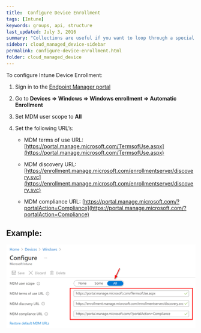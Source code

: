 ```yaml
---
title:  Configure Device Enrollment
tags: [Intune]
keywords: groups, api, structure
last_updated: July 3, 2016
summary: "Collections are useful if you want to loop through a special folder of pages that you make available in a content API. You could also use collections if you have a set of articles that you want to treat differently from the other content, with a different layout or format."
sidebar: cloud_managed_device-sidebar
permalink: configure-device-enrollment.html
folder: cloud_managed_device
---
```

To configure Intune Device Enrollment:

1.  Sign in to the [Endpoint Manager portal](https://endpoint.microsoft.com)
    
2.  Go to **Devices => Windows => Windows enrollment => Automatic Enrollment**
    
3.  Set MDM user scope to **All**
    
4.  Set the following URL’s:
    
    *   MDM terms of use URL: [https://portal.manage.microsoft.com/TermsofUse.aspx](https://portal.manage.microsoft.com/TermsofUse.aspx)
        
    *   MDM discovery URL: [https://enrollment.manage.microsoft.com/enrollmentserver/discovery.svc](https://enrollment.manage.microsoft.com/enrollmentserver/discovery.svc)
        
    *   MDM compliance URL: [https://portal.manage.microsoft.com/?portalAction=Compliance](https://portal.manage.microsoft.com/?portalAction=Compliance)
        

Example:
--------

![](attachments/2012348435/2012217737.png)